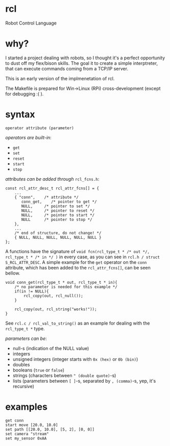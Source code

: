 # rcl
Robot Control Language

# why?
I started a project dealing with robots, so I thought it's a perfect opportunity to dust off my flex/bison skills. The goal it to create a simple interptreter, that can execute commands coming from a TCP/IP server.

This is an early version of the implmenetation of rcl.

The Makefile is prepared for Win->Linux (RPi) cross-development (except for debugging :( ).

# syntax
```
operator attribute (parameter)
```
*operators are built-in*:
- ```get```
- ```set```
- ```reset```
- ```start```
- ```stop```

*attributes can be added through* ```rcl_fcns.h```:
```
const rcl_attr_desc_t rcl_attr_fcns[] = {
	...
	{ "conn", 	 /* attribute */
	   conn_get,	/* pointer to get */
	   NULL,	 /* pointer to set */
	   NULL,	 /* pointer to reset */
	   NULL,	 /* pointer to start */
	   NULL		 /* pointer to stop */
	},
	...
	/* end of structure, do not change! */
	{ NULL, NULL, NULL, NULL, NULL, NULL }
};
```
A functions have the signature of ```void fcn(rcl_type_t * /* out */, rcl_type_t * /* in */ )``` in every case, as you can see in ```rcl.h / struct S_RCL_ATTR_DESC```.
A simple example for the ```get``` operator on the ```conn``` attribute, which has been added to the  ```rcl_attr_fcns[]```, can be seen bellow.
```
void conn_get(rcl_type_t * out, rcl_type_t * in){
	/* no parameter is needed for this example */
	if(in != NULL){
		rcl_copy(out, rcl_null());
	}

	rcl_copy(out, rcl_string("works!"));
}
```
See ```rcl.c / rcl_val_to_string()``` as an example for dealing with the ```rcl_type_t *``` type.

*parameters can be*:
- null-s (indication of the NULL value)
- integers
- unsigned integers (integer starts with ```0x (hex)``` or ```0b (bin)```)
- doubles
- booleans (```true``` or ```false```)
- strings (characters between ```" (double quote)```-s)
- lists (parameters between ```[ ]```-s, separated by  ```, (comma)```-s, yep, it's recursive)

# examples
```
get conn
start move [20.0, 10.0]
set path [[20.0, 10.0], [5, 2], [0, 0]]
set camera "stream"
set my_sensor 0xAA
```
